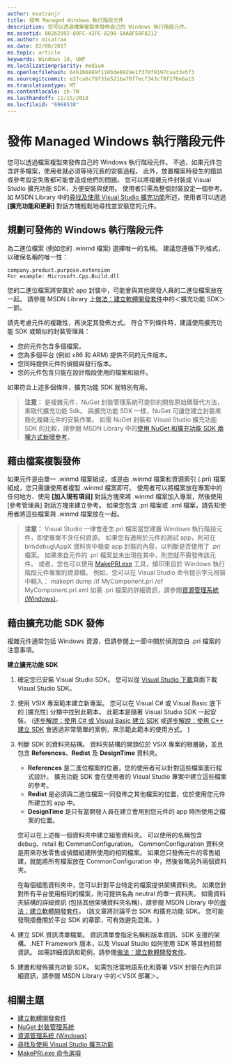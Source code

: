 ```yaml
---
author: msatranjr
title: 發佈 Managed Windows 執行階段元件
description: 您可以透過檔案複製來發佈自己的 Windows 執行階段元件。
ms.assetid: 80262992-89FC-42FC-8298-5AABF58F8212
ms.author: misatran
ms.date: 02/08/2017
ms.topic: article
keywords: Windows 10, UWP
ms.localizationpriority: medium
ms.openlocfilehash: 6461b6889f110bde8929e1f370f9197caa33e5f3
ms.sourcegitcommit: e2fca6c79f31e521ba76f7ecf343cf8f278e6a15
ms.translationtype: MT
ms.contentlocale: zh-TW
ms.lasthandoff: 11/15/2018
ms.locfileid: "6968538"
---
```

# <a name="distributing-a-managed-windows-runtime-component"></a>發佈 Managed Windows 執行階段元件



您可以透過檔案複製來發佈自己的 Windows 執行階段元件。 不過，如果元件包含許多檔案，使用者就必須等待冗長的安裝過程。 此外，放置檔案時發生的錯誤或參考設定失敗都可能會造成他們的問題。 您可以將複雜元件封裝成 Visual Studio 擴充功能 SDK，方便安裝與使用。 使用者只需為整個封裝設定一個參考。 如 MSDN Library 中的[尋找及使用 Visual Studio 擴充功能](https://msdn.microsoft.com/library/vstudio/dd293638.aspx)所述，使用者可以透過 **\[擴充功能和更新\]** 對話方塊輕鬆地尋找並安裝您的元件。

## <a name="planning-a-distributable-windows-runtime-component"></a>規劃可發佈的 Windows 執行階段元件

為二進位檔案 (例如您的 .winmd 檔案) 選擇唯一的名稱。 建議您遵循下列格式，以確保名稱的唯一性：

``` syntax
company.product.purpose.extension
For example: Microsoft.Cpp.Build.dll
```

您的二進位檔案將安裝於 app 封裝中，可能會與其他開發人員的二進位檔案放在一起。 請參閱 MSDN Library 上[做法：建立軟體開發套件](https://msdn.microsoft.com/library/hh768146.aspx)中的＜擴充功能 SDK＞一節。

請先考慮元件的複雜性，再決定其發佈方式。 符合下列條件時，建議使用擴充功能 SDK 或類似的封裝管理員：

-   您的元件包含多個檔案。
-   您為多個平台 (例如 x86 和 ARM) 提供不同的元件版本。
-   您同時提供元件的偵錯與發行版本。
-   您的元件包含只能在設計階段使用的檔案和組件。

如果符合上述多個條件，擴充功能 SDK 就特別有用。

> **注意：** 是複雜元件，NuGet 封裝管理系統可提供的開放原始碼替代方法，來取代擴充功能 Sdk。 與擴充功能 SDK 一樣，NuGet 可讓您建立封裝來簡化複雜元件的安裝作業。 如需 NuGet 封裝和 Visual Studio 擴充功能 SDK 的比較，請參閱 MSDN Library 中的[使用 NuGet 和擴充功能 SDK 兩種方式新增參考](https://msdn.microsoft.com/library/jj161096.aspx)。

## <a name="distribution-by-file-copy"></a>藉由檔案複製發佈

如果元件是由單一 .winmd 檔案組成，或是由 .winmd 檔案和資源索引 (.pri) 檔案組成，您只需讓使用者複製 .winmd 檔案即可。 使用者可以將檔案放在專案中的任何地方、使用 **\[加入現有項目\]** 對話方塊來將 .winmd 檔案加入專案，然後使用 [參考管理員] 對話方塊來建立參考。 如果您包含 .pri 檔案或 .xml 檔案，請告知使用者將這些檔案與 .winmd 檔案放在一起。

> **注意：** Visual Studio 一律會產生.pri 檔案當您建置 Windows 執行階段元件，即使專案不含任何資源。 如果您有適用於元件的測試 app，則可在 bin\debug\AppX 資料夾中檢查 app 封裝的內容，以判斷是否使用了 .pri 檔案。 如果來自元件的 .pri 檔案並未出現在其中，則您就不需發佈該元件。 或者，您也可以使用 [MakePRI.exe](https://msdn.microsoft.com/library/windows/apps/jj552945.aspx) 工具，傾印來自於 Windows 執行階段元件專案的資源檔。 例如，您可以在 Visual Studio 命令提示字元視窗中輸入： makepri dump /if MyComponent.pri /of MyComponent.pri.xml 如需 .pri 檔案的詳細資訊，請參閱[資源管理系統 (Windows)](https://msdn.microsoft.com/library/windows/apps/jj552947.aspx)。

## <a name="distribution-by-extension-sdk"></a>藉由擴充功能 SDK 發佈

複雜元件通常包括 Windows 資源，但請參閱上一節中關於偵測空白 .pri 檔案的注意事項。

**建立擴充功能 SDK**

1.  確定您已安裝 Visual Studio SDK。 您可以從 [Visual Studio 下載](https://www.visualstudio.com/downloads/download-visual-studio-vs)頁面下載 Visual Studio SDK。
2.  使用 VSIX 專案範本建立新專案。 您可以在 Visual C# 或 Visual Basic 底下的 [擴充性] 分類中找到此範本。 此範本是隨著 Visual Studio SDK 一起安裝。 ([逐步解說：使用 C# 或 Visual Basic 建立 SDK](https://msdn.microsoft.com/library/jj127119.aspx) 或[逐步解說：使用 C++ 建立 SDK](https://msdn.microsoft.com/library/jj127117.aspx) 會透過非常簡單的案例，來示範此範本的使用方式。 )
3.  判斷 SDK 的資料夾結構。 資料夾結構的開頭位於 VSIX 專案的根層級，並且包含 **References**、**Redist** 及 **DesignTime** 資料夾。

    -   **References** 是二進位檔案的位置，您的使用者可以針對這些檔案進行程式設計。 擴充功能 SDK 會在使用者的 Visual Studio 專案中建立這些檔案的參考。
    -   **Redist** 是必須與二進位檔案一同發佈之其他檔案的位置，位於使用您元件所建立的 app 中。
    -   **DesignTime** 是只有當開發人員在建立會用到您元件的 app 時所使用之檔案的位置。

    您可以在上述每一個資料夾中建立組態資料夾。 可以使用的名稱包含 debug、retail 和 CommonConfiguration。 CommonConfiguration 資料夾是用來存放零售或偵錯組建所使用的相同檔案。 如果您只發佈元件的零售組建，就能將所有檔案放在 CommonConfiguration 中，然後省略另外兩個資料夾。

    在每個組態資料夾中，您可以針對平台特定的檔案提供架構資料夾。 如果您針對所有平台使用相同的檔案，則可提供名為 neutral 的單一資料夾。 如需資料夾結構的詳細資訊 (包括其他架構資料夾名稱)，請參閱 MSDN Library 中的[做法：建立軟體開發套件](https://msdn.microsoft.com/library/hh768146.aspx)。 (該文章將討論平台 SDK 和擴充功能 SDK。 您可能發現摺疊關於平台 SDK 的章節，可有效避免混淆。 )

4.  建立 SDK 資訊清單檔案。 資訊清單會指定名稱和版本資訊、SDK 支援的架構、.NET Framework 版本，以及 Visual Studio 如何使用 SDK 等其他相關資訊。 如需詳細資訊和範例，請參閱[做法：建立軟體開發套件](https://msdn.microsoft.com/library/hh768146.aspx)。
5.  建置和發佈擴充功能 SDK。 如需包括當地語系化和簽署 VSIX 封裝在內的詳細資訊，請參閱 MSDN Library 中的＜VSIX 部署＞。

## <a name="related-topics"></a>相關主題

* [建立軟體開發套件](https://msdn.microsoft.com/library/hh768146.aspx)
* [NuGet 封裝管理系統](https://github.com/NuGet/Home)
* [資源管理系統 (Windows)](https://msdn.microsoft.com/library/windows/apps/jj552947.aspx)
* [尋找及使用 Visual Studio 擴充功能](https://msdn.microsoft.com/library/dd293638.aspx)
* [MakePRI.exe 命令選項](https://msdn.microsoft.com/library/windows/apps/jj552945.aspx)
